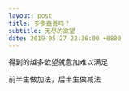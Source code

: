 ```yaml
---
layout: post
title: 多多益善吗？
subtitle: 无尽的欲望
date: 2019-05-27 22:36:00 +0800
---
```


得到的越多欲望就愈加难以满足

前半生做加法，后半生做减法



